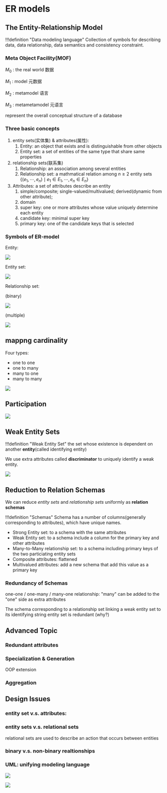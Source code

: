 # ER models

## The Entity-Relationship Model

!!!definition "Data modeling language"
    Collection of symbols for describing data, data relationship, data semantics and consistency constraint.

### Meta Object Facility(MOF)

$M_0$ : the real world 数据

$M_1$ : model 元数据

$M_2$ : metamodel 语言

$M_3$ : metametamodel 元语言

represent the overall conceptual structure of a database

### Three basic concepts

1. entity sets(实体集) & attributes(属性):
    1. Entity: an object that exists and is distinguishable from other objects
    2. Entity set: a set of entities of the same type that share same properties
2. relationship sets(联系集)
    1. Relationship: an association among several entities
    2. Relationship set: a mathmatical relation among $n \geq 2$ entity sets $\{(e_1, \cdots, e_n) \mid e_1 \in E_1, \cdots, e_n \in E_n\}$
3. Attributes: a set of attributes describe an entity
    1. simple/composite; single-valued/multivalued; derived(dynamic from other attribute);
    2. domain
    3. super key: one or more attributes whose value uniquely determine each entity
    4. candidate key: minimal super key
    5. primary key: one of the candidate keys that is selected 

### Symbols of ER-model

Entity:

![](ermodel/entity.jpg)

Entity set:

![](ermodel/entityset.jpg)

Relationship set:

(binary)

![](ermodel/relationshipset.jpg)

(multiple)

![](ermodel/relationshipset2.jpg)


## mappng cardinality

Four types:

+ one to one
+ one to many
+ many to one
+ many to many

![](./ermodel/cardinary.jpg)

## Participation

![](./ermodel/participation.jpg)


## Weak Entity Sets

!!!definition "Weak Entity Set"
    the set whose existence is dependent on another **entity**(called identifying entity)

We use extra attributes called **discriminator** to uniquely identify a weak entity. 

![](./ermodel/weakentity.jpg)

## Reduction to Relation Schemas

We can reduce *entity sets* and *relationship sets* uniformly as **relation schemas**

!!!definition "Schemas"
    Schema has a number of columns(generally corresponding to attributes), which have unique names.
    
+ Strong Entity set: to a schema with the same attributes
+ Weak Entity set: to a schema include a column for the primary key and other attributes
+ Many-to-Many relationship set: to a schema including primary keys of the two particiating entity sets
+ Composite attributes: flattened
+ Multivalued attributes: add a new schema that add this value as a primary key

### Redundancy of Schemas

one-one / one-many / many-one relationship: "many" can be added to the "one" side as extra attributes

The schema corresponding to a relationship set linking a weak entity set to its identifying string entity set is redundant (why?)

## Advanced Topic

### Redundant attributes

### Specialization & Generation

OOP extension

### Aggregation

## Design Issues

### entity set v.s. attributes:

### entity sets v.s. relational sets

relational sets are used to describe an action that occurs between entities

### binary v.s. non-binary realtionships



### UML: unifying modeling language

![](./ermodel/uml1.jpg)

![](./ermodel/uml2.jpg)



